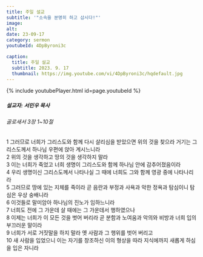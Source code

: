 ```yaml
---
title: 주일 설교
subtitle: '"소속을 분명히 하고 삽시다!"'
image: 
alt:
date: 23-09-17
category: sermon
youtubeId: 4DpByroni3c

caption:
  title: 주일 설교
  subtitle: 2023. 9. 17
  thumbnail: https://img.youtube.com/vi/4DpByroni3c/hqdefault.jpg
---
```

{% include youtubePlayer.html id=page.youtubeId %}

##### 설교자: 서민우 목사

###### 골로새서 3장 1~10절

<div class="bible-text overflow-auto">
1 그러므로 너희가 그리스도와 함께 다시 살리심을 받았으면 위의 것을 찾으라 거기는 그리스도께서 하나님 우편에 앉아 계시느니라<br>
2 위의 것을 생각하고 땅의 것을 생각하지 말라<br>
3 이는 너희가 죽었고 너희 생명이 그리스도와 함께 하나님 안에 감추어졌음이라<br>
4 우리 생명이신 그리스도께서 나타나실 그 때에 너희도 그와 함께 영광 중에 나타나리라<br>
5 그러므로 땅에 있는 지체를 죽이라 곧 음란과 부정과 사욕과 악한 정욕과 탐심이니 탐심은 우상 숭배니라<br>
6 이것들로 말미암아 하나님의 진노가 임하느니라<br>
7 너희도 전에 그 가운데 살 때에는 그 가운데서 행하였으나<br>
8 이제는 너희가 이 모든 것을 벗어 버리라 곧 분함과 노여움과 악의와 비방과 너희 입의 부끄러운 말이라<br>
9 너희가 서로 거짓말을 하지 말라 옛 사람과 그 행위를 벗어 버리고<br>
10 새 사람을 입었으니 이는 자기를 창조하신 이의 형상을 따라 지식에까지 새롭게 하심을 입은 자니라<br>
</div>
